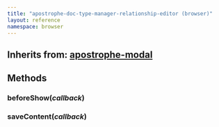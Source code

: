 ```yaml
---
title: "apostrophe-doc-type-manager-relationship-editor (browser)"
layout: reference
namespace: browser
---
```

## Inherits from: [apostrophe-modal](../apostrophe-modal/browser-apostrophe-modal.html)

## Methods
### beforeShow(*callback*)

### saveContent(*callback*)

